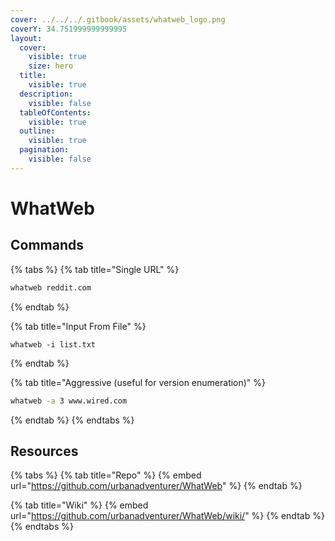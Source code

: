 ```yaml
---
cover: ../../../.gitbook/assets/whatweb_logo.png
coverY: 34.751999999999995
layout:
  cover:
    visible: true
    size: hero
  title:
    visible: true
  description:
    visible: false
  tableOfContents:
    visible: true
  outline:
    visible: true
  pagination:
    visible: false
---
```


# WhatWeb

## Commands

{% tabs %}
{% tab title="Single URL" %}
```bash
whatweb reddit.com
```
{% endtab %}

{% tab title="Input From File" %}
```
whatweb -i list.txt
```
{% endtab %}

{% tab title="Aggressive (useful for version enumeration)" %}
```bash
whatweb -a 3 www.wired.com
```
{% endtab %}
{% endtabs %}

## Resources

{% tabs %}
{% tab title="Repo" %}
{% embed url="https://github.com/urbanadventurer/WhatWeb" %}
{% endtab %}

{% tab title="Wiki" %}
{% embed url="https://github.com/urbanadventurer/WhatWeb/wiki/" %}
{% endtab %}
{% endtabs %}
